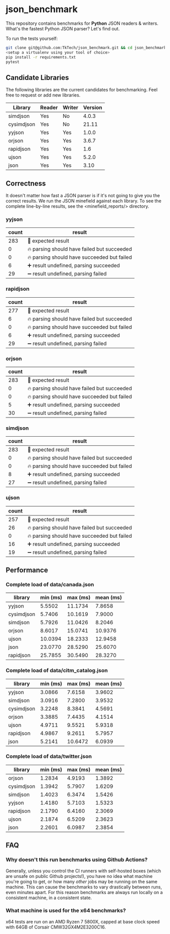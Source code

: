 # json_benchmark

This repository contains benchmarks for **Python** JSON readers & writers.
What's the fastest Python JSON parser? Let's find out.

To run the tests yourself:

```bash
git clone git@github.com:TkTech/json_benchmark.git && cd json_benchmark
<setup a virtualenv using your tool of choice>
pip install -r requirements.txt
pytest
```

## Candidate Libraries

The following libraries are the current candidates for benchmarking. Feel free
to request or add new libraries.

| Library    | Reader | Writer | Version |
|------------|--------|--------|---------|
| simdjson   | Yes    | No     | 4.0.3   |
| cysimdjson | Yes    | No     | 21.11   |
| yyjson     | Yes    | Yes    | 1.0.0   |
| orjson     | Yes    | Yes    | 3.6.7   |
| rapidjson  | Yes    | Yes    | 1.6     |
| ujson      | Yes    | Yes    | 5.2.0   |
| json       | Yes    | Yes    | 3.10    |

## Correctness

It doesn't matter how fast a JSON parser is if it's not going to give you the
correct results. We run the JSON minefield against each library. To see the
complete line-by-line results, see the <minefield_reports/>
directory.

<!-- start_correct_block -->


### yyjson

| count | result |
| ----- | ------ |
| 283 | 🎉 expected result |
| 0 | 🔥 parsing should have failed but succeeded |
| 0 | 🔥 parsing should have succeeded but failed |
| 6 | ➕ result undefined, parsing succeeded |
| 29 | ➖ result undefined, parsing failed |

### rapidjson

| count | result |
| ----- | ------ |
| 277 | 🎉 expected result |
| 6 | 🔥 parsing should have failed but succeeded |
| 0 | 🔥 parsing should have succeeded but failed |
| 6 | ➕ result undefined, parsing succeeded |
| 29 | ➖ result undefined, parsing failed |

### orjson

| count | result |
| ----- | ------ |
| 283 | 🎉 expected result |
| 0 | 🔥 parsing should have failed but succeeded |
| 0 | 🔥 parsing should have succeeded but failed |
| 5 | ➕ result undefined, parsing succeeded |
| 30 | ➖ result undefined, parsing failed |

### simdjson

| count | result |
| ----- | ------ |
| 283 | 🎉 expected result |
| 0 | 🔥 parsing should have failed but succeeded |
| 0 | 🔥 parsing should have succeeded but failed |
| 8 | ➕ result undefined, parsing succeeded |
| 27 | ➖ result undefined, parsing failed |

### ujson

| count | result |
| ----- | ------ |
| 257 | 🎉 expected result |
| 26 | 🔥 parsing should have failed but succeeded |
| 0 | 🔥 parsing should have succeeded but failed |
| 16 | ➕ result undefined, parsing succeeded |
| 19 | ➖ result undefined, parsing failed |

<!-- end_correct_block -->


## Performance

<!-- start_performance_block -->


### Complete load of data/canada.json

| library | min (ms) | max (ms) | mean (ms) |
| ------- | -------- | -------- | --------- |
| yyjson | 5.5502 | 11.1734 | 7.8658 |
| cysimdjson | 5.7406 | 10.1619 | 7.9000 |
| simdjson | 5.7926 | 11.0426 | 8.2046 |
| orjson | 8.6017 | 15.0741 | 10.9376 |
| ujson | 10.0394 | 18.2333 | 12.9458 |
| json | 23.0770 | 28.5290 | 25.6070 |
| rapidjson | 25.7855 | 30.5490 | 28.3270 |


### Complete load of data/citm_catalog.json

| library | min (ms) | max (ms) | mean (ms) |
| ------- | -------- | -------- | --------- |
| yyjson | 3.0866 | 7.6158 | 3.9602 |
| simdjson | 3.0916 | 7.2800 | 3.9532 |
| cysimdjson | 3.2248 | 8.3841 | 4.5691 |
| orjson | 3.3885 | 7.4435 | 4.1514 |
| ujson | 4.9711 | 9.5521 | 5.9318 |
| rapidjson | 4.9867 | 9.2611 | 5.7957 |
| json | 5.2141 | 10.6472 | 6.0939 |


### Complete load of data/twitter.json

| library | min (ms) | max (ms) | mean (ms) |
| ------- | -------- | -------- | --------- |
| orjson | 1.2834 | 4.9193 | 1.3892 |
| cysimdjson | 1.3942 | 5.7907 | 1.6209 |
| simdjson | 1.4023 | 6.3474 | 1.5426 |
| yyjson | 1.4180 | 5.7103 | 1.5323 |
| rapidjson | 2.1790 | 6.4160 | 2.3069 |
| ujson | 2.1874 | 6.5209 | 2.3623 |
| json | 2.2601 | 6.0987 | 2.3854 |


<!-- end_performance_block -->


## FAQ

### Why doesn't this run benchmarks using Github Actions?

Generally, unless you control the CI runners with self-hosted boxes (which are
unsafe on public Github projects!), you have no idea what machine you're going
to get, or how many *other* jobs may be running on the same machine. This can
cause the benchmarks to vary drastically between runs, even minutes apart. For
this reason benchmarks are always run locally on a consistent machine, in a
consistent state.

### What machine is used for the x64 benchmarks?

x64 tests are run on an AMD Ryzen 7 5800X, capped at base clock speed with
64GB of Corsair CMW32GX4M2E3200C16.


